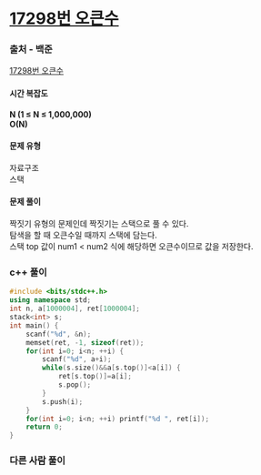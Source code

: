 # [17298번 오큰수](https://www.acmicpc.net/problem/17298)

### 출처 - 백준
[17298번 오큰수](https://www.acmicpc.net/problem/17298)

#### 시간 복잡도
**N (1 ≤ N ≤ 1,000,000)**  
**O(N)**

#### 문제 유형
자료구조  
스택

#### 문제 풀이
짝짓기 유형의 문제인데 짝짓기는 스택으로 풀 수 있다.  
탐색을 할 때 오큰수일 때까지 스택에 담는다.  
스택 top 값이 num1 < num2 식에 해당하면 오큰수이므로 값을 저장한다.

### c++ 풀이
```c++
#include <bits/stdc++.h>
using namespace std;
int n, a[1000004], ret[1000004];
stack<int> s;
int main() {
    scanf("%d", &n);
    memset(ret, -1, sizeof(ret));
    for(int i=0; i<n; ++i) {
        scanf("%d", a+i);
        while(s.size()&&a[s.top()]<a[i]) {
            ret[s.top()]=a[i];
            s.pop();
        }
        s.push(i);
    }
    for(int i=0; i<n; ++i) printf("%d ", ret[i]);
    return 0;
}
```

### 다른 사람 풀이
```c++

```